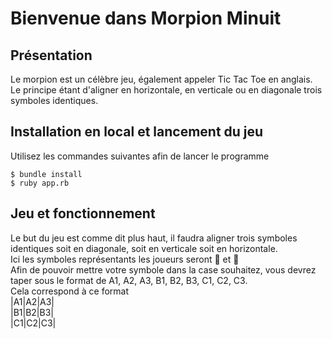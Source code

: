 # Bienvenue dans Morpion Minuit

## Présentation
Le morpion est un célèbre jeu, également appeler Tic Tac Toe en anglais.  
Le principe étant d'aligner en horizontale, en verticale ou en diagonale trois symboles identiques.
  
## Installation en local et lancement du jeu
Utilisez les commandes suivantes afin de lancer le programme  
```
$ bundle install
$ ruby app.rb
```

## Jeu et fonctionnement
Le but du jeu est comme dit plus haut, il faudra aligner trois symboles identiques soit en diagonale, soit en verticale soit en horizontale.  
Ici les symboles représentants les joueurs seront 🔮 et 🏀  
Afin de pouvoir mettre votre symbole dans la case souhaitez, vous devrez taper sous le format de A1, A2, A3, B1, B2, B3, C1, C2, C3.  
Cela correspond à ce format  
|A1|A2|A3|  
|B1|B2|B3|  
|C1|C2|C3|  